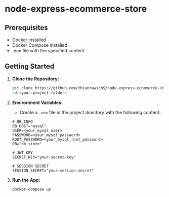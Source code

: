 # node-express-ecommerce-store

## Prerequisites

- Docker installed
- Docker Compose installed
- .env file with the specified content

## Getting Started

1. **Clone the Repository:**

   ```bash
   git clone https://github.com/thianrawichS/node-express-ecommerce-store.git
   cd <your-project-folder>

2. **Environment Variables:**
   - Create a `.env` file in the project directory with the following content:
   ```env
   # DB_INFO
   DB_HOST="mysql"
   USER=<your_mysql_user>
   PASSWORD=<your_mysql_password>
   ROOT_PASSWORD=<your_mysql_root_password>
   DB="db_store"
   
   # JWT KEY
   SECRET_KEY="your-secret-key"
   
   # SESSION SECRET
   SESSION_SECRET="your-session-secret"

3. **Run the App:**
   ```bash
   docker-compose up
